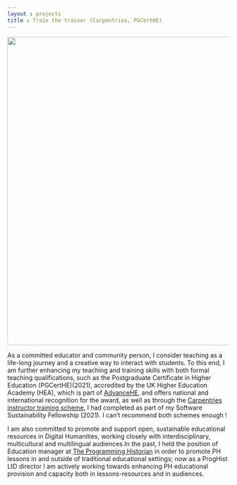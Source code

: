 ```yaml
---
layout : projects
title : Train the trainer (Carpentries, PGCertHE)
---
```


<a href="https://www.flickr.com/photos/britishlibrary/11204248545/in/photolist-i55GK4-hKQE9D-hKRPrH-hKRafL-hKQHuB-hKR7gE-hKN58Y-hKRuJ3-hKRzU3-hKRVGD-hKRars-hKRQyc-hKRU9D-hNzAzX-hKQQdX-i6oP1X-hLoJgw-hKRQMt-hL1n4p-hKRtvw-hKRTHP-i6oQBT-hKQJNP-hKRBzN-hKQCVr-hKQDrr-hKRLWx-hKRynW-hKRSrR-hKQDTt-hKRsH9-hKQLAg-hKQPQn-hKRfHj-hKQNXF-hKQDNZ-hKRTPv-hKR4SS-hKRuTm-hKQCRZ-hKQEz8-hKRPPB-hKRDSJ-hKRBbb-hKR7T1-hKQQCV-i6of7n-hKQEWF-hKRe8A-hKRAmf"> <img src="../images/training" width="700"/> </a>


As a committed educator and community person, I consider teaching as a life-long journey and a creative way to interact with students. To this end, I am further enhancing my teaching and training skills with both formal teaching qualifications, such as the Postgraduate Certificate in Higher Education (PGCertHE)(2021), accredited by the UK Higher Education Academy (HEA), which is part of <a href="https://www.advance-he.ac.uk/fellowship"> AdvanceHE</a>, and offers national and international recognition for the award, as well as through the <a href="https://carpentries.github.io/instructor-training/">Carpentries instructor training scheme</a>, I had completed as part of my Software Sustainability Fellowship (2021). I can’t recommend both schemes enough !

I am also committed to promote and support open, sustainable educational resources in Digital Humanities, working closely with interdisciplinary, multicultural and multilingual audiences.In the past, I held the position of Education manager at <a href="https://programminghistorian.org">The Programming Historian</a> in order to promote PH lessons in and outside of traditional educational settings; now as a ProgHist LtD director I am actively working towards enhancing PH educational provision and capacity both in lessons-resources and in audiences.               
